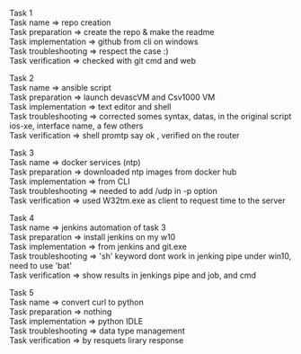 Task 1  
Task name => repo creation  
Task preparation => create the repo & make the readme  
Task implementation => github from cli on windows  
Task troubleshooting => respect the case :)  
Task verification => checked with git cmd and web  
  
  
Task 2  
Task name => ansible script  
Task preparation => launch devascVM and Csv1000 VM  
Task implementation => text editor and shell  
Task troubleshooting => corrected somes syntax, datas, in the original script  
ios-xe, interface name, a few others  
Task verification => shell promtp say ok , verified on the router  
  
    
Task 3  
Task name => docker services (ntp)  
Task preparation => downloaded ntp images from docker hub  
Task implementation => from CLI  
Task troubleshooting => needed to add /udp in -p option  
Task verification => used W32tm.exe as client to request time to the server  
  
Task 4  
Task name => jenkins automation of task 3  
Task preparation => install jenkins on my w10  
Task implementation => from jenkins and git.exe  
Task troubleshooting => 'sh' keyword dont work in jenking pipe under win10, need to use 'bat'  
Task verification => show results in jenkings pipe and job, and cmd   
  
  
Task 5  
Task name => convert curl to python  
Task preparation => nothing  
Task implementation => python IDLE  
Task troubleshooting => data type management   
Task verification => by resquets lirary response   
  
   
